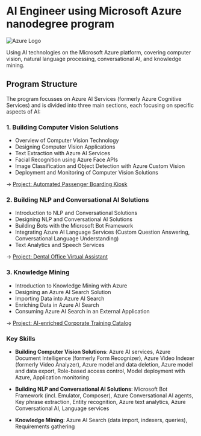 # AI Engineer using Microsoft Azure nanodegree program

![Azure Logo](https://upload.wikimedia.org/wikipedia/commons/thumb/a/a8/Microsoft_Azure_Logo.svg/1280px-Microsoft_Azure_Logo.svg.png)

Using AI technologies on the Microsoft Azure platform, covering computer vision, natural language processing, conversational AI, and knowledge mining.

## Program Structure

The program focusses on Azure AI Services (formerly Azure Cognitive Services) and is divided into three main sections, each focusing on specific aspects of AI:

### 1. Building Computer Vision Solutions

- Overview of Computer Vision Technology
- Designing Computer Vision Applications
- Text Extraction with Azure AI Services
- Facial Recognition using Azure Face APIs
- Image Classification and Object Detection with Azure Custom Vision
- Deployment and Monitoring of Computer Vision Solutions

&rarr; [Project: Automated Passenger Boarding Kiosk](https://github.com/d-kleine/AZ_AI-Engineering/tree/main/project1_%20Automated-Passenger-Boarding-Kiosk)

### 2. Building NLP and Conversational AI Solutions

- Introduction to NLP and Conversational Solutions
- Designing NLP and Conversational AI Solutions
- Building Bots with the Microsoft Bot Framework
- Integrating Azure AI Language Services (Custom Question Answering, Conversational Language Understanding)
- Text Analytics and Speech Services

&rarr; [Project: Dental Office Virtual Assistant](https://github.com/d-kleine/AZ_AI-Engineering/tree/main/project2_Virtual-Dental-Office-Assistant)

### 3. Knowledge Mining

- Introduction to Knowledge Mining with Azure
- Designing an Azure AI Search Solution
- Importing Data into Azure AI Search
- Enriching Data in Azure AI Search
- Consuming Azure AI Search in an External Application

&rarr; [Project: AI-enriched Corporate Training Catalog](https://github.com/d-kleine/AZ_AI-Engineering/tree/main/project3_AI-Enriched-Corporate-Training-Catalog)

### Key Skills

- **Building Computer Vision Solutions**: Azure AI services, Azure Document Intelligence (formerly Form Recognizer), Azure Video Indexer (formerly Video Analyzer), Azure model and data deletion, Azure model and data export, Role-based access control, Model deployment with Azure, Application monitoring

- **Building NLP and Conversational AI Solutions**: Microsoft Bot Framework (incl. Emulator, Composer), Azure Conversational AI agents, Key phrase extraction, Entity recognition, Azure text analytics, Azure Conversational AI, Language services

- **Knowledge Mining**: Azure AI Search (data import, indexers, queries), Requirements gathering
